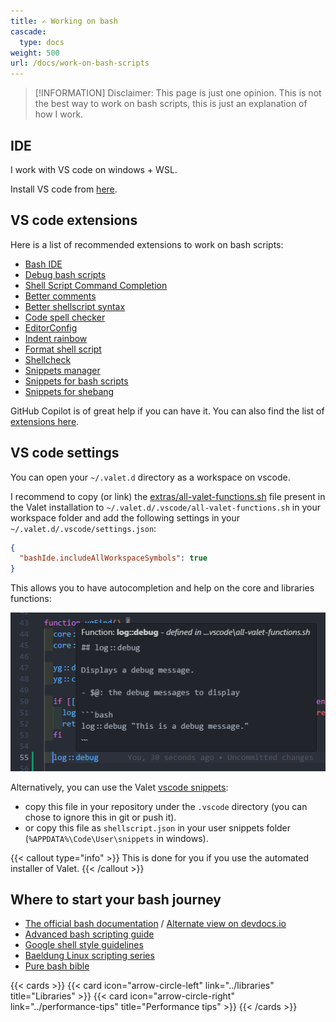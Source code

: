 ```yaml
---
title: ✍️ Working on bash
cascade:
  type: docs
weight: 500
url: /docs/work-on-bash-scripts
---
```


> [!INFORMATION]
> Disclaimer: This page is just one opinion. This is not the best way to work on bash scripts, this is just an explanation of how I work.

## IDE

I work with VS code on windows + WSL.

Install VS code from [here](https://code.visualstudio.com/download).

## VS code extensions

Here is a list of recommended extensions to work on bash scripts:

- [Bash IDE](https://marketplace.visualstudio.com/items?itemName=mads-hartmann.bash-ide-vscode)
- [Debug bash scripts](https://marketplace.visualstudio.com/items?itemName=rogalmic.bash-debug)
- [Shell Script Command Completion](https://marketplace.visualstudio.com/items?itemName=tetradresearch.vscode-h2o)
- [Better comments](https://marketplace.visualstudio.com/items?itemName=aaron-bond.better-comments)
- [Better shellscript syntax](https://marketplace.visualstudio.com/items?itemName=jeff-hykin.better-shellscript-syntax)
- [Code spell checker](https://marketplace.visualstudio.com/items?itemName=streetsidesoftware.code-spell-checker)
- [EditorConfig](https://marketplace.visualstudio.com/items?itemName=EditorConfig.EditorConfig)
- [Indent rainbow](https://marketplace.visualstudio.com/items?itemName=oderwat.indent-rainbow)
- [Format shell script](https://marketplace.visualstudio.com/items?itemName=foxundermoon.shell-format)
- [Shellcheck](https://marketplace.visualstudio.com/items?itemName=timonwong.shellcheck)
- [Snippets manager](https://marketplace.visualstudio.com/items?itemName=zjffun.snippetsmanager)
- [Snippets for bash scripts](https://marketplace.visualstudio.com/items?itemName=Remisa.shellman)
- [Snippets for shebang](https://marketplace.visualstudio.com/items?itemName=rpinski.shebang-snippets)

GitHub Copilot is of great help if you can have it. You can also find the list of [extensions here](https://github.com/jcaillon/valet/blob/latest/.vscode/extensions.json).

## VS code settings

You can open your `~/.valet.d` directory as a workspace on vscode.

I recommend to copy (or link) the [extras/all-valet-functions.sh](https://github.com/jcaillon/valet/blob/latest/extras/all-valet-functions.sh) file present in the Valet installation to `~/.valet.d/.vscode/all-valet-functions.sh` in your workspace folder and add the following settings in your `~/.valet.d/.vscode/settings.json`:

```json
{
  "bashIde.includeAllWorkspaceSymbols": true
}
```

This allows you to have autocompletion and help on the core and libraries functions:

![autocompletion](image.png)

Alternatively, you can use the Valet [vscode snippets](https://github.com/jcaillon/valet/edit/main/extras/valet.code-snippets):

- copy this file in your repository under the `.vscode` directory (you can chose to ignore this in git or push it).
- or copy this file as `shellscript.json` in your user snippets folder (`%APPDATA%\Code\User\snippets` in windows).

{{< callout type="info" >}}
This is done for you if you use the automated installer of Valet.
{{< /callout >}}

## Where to start your bash journey

- [The official bash documentation](https://www.gnu.org/software/bash/manual/bash.html) / [Alternate view on devdocs.io](https://devdocs.io/bash/)
- [Advanced bash scripting guide](https://tldp.org/LDP/abs/html/index.html)
- [Google shell style guidelines](https://google.github.io/styleguide/shellguide.html)
- [Baeldung Linux scripting series](https://www.baeldung.com/linux/linux-scripting-series)
- [Pure bash bible](https://github.com/dylanaraps/pure-bash-bible)

{{< cards >}}
  {{< card icon="arrow-circle-left" link="../libraries" title="Libraries" >}}
  {{< card icon="arrow-circle-right" link="../performance-tips" title="Performance tips" >}}
{{< /cards >}}
